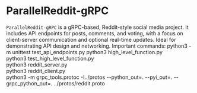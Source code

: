 # ParallelReddit-gRPC
`ParallelReddit-gRPC` is a gRPC-based, Reddit-style social media project. It includes API endpoints for posts, comments, and voting, with a focus on client-server communication and optional real-time updates. Ideal for demonstrating API design and networking.
Important commands:
python3 -m unittest test_api_endpoints.py 
python3 high_level_function.py   
python3 test_high_level_function.py   
python3 reddit_server.py  
python3 reddit_client.py  
python3 -m grpc_tools.protoc -I../protos --python_out=. --pyi_out=. --grpc_python_out=. ../protos/reddit.proto